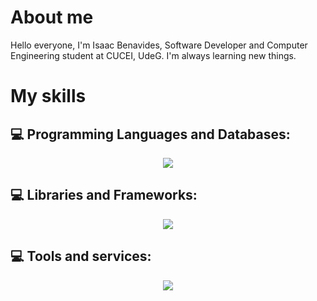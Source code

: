 # About me
Hello everyone, I'm Isaac Benavides, Software Developer and Computer Engineering student at CUCEI, UdeG. I'm always learning new things.

# My skills
## 💻 Programming Languages and Databases:
<p align="center">
    <img src="https://skillicons.dev/icons?i=py,js,ts,cpp,java,go,mysql,postgres,java" />
</p>

## 💻 Libraries and Frameworks:
<p align="center">
    <img src="https://skillicons.dev/icons?i=angular,react,nextjs,fastapi,flask,nestjs,spring" />
</p>

## 💻 Tools and services:
<p align="center">
    <img src="https://skillicons.dev/icons?i=git,docker,kubernetes,azure" />
</p>
